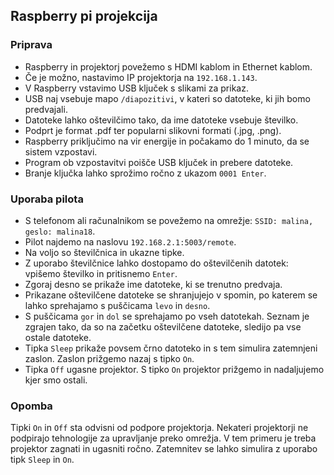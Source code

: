 ## Raspberry pi projekcija

### Priprava
* Raspberry in projektorj povežemo s HDMI kablom in Ethernet kablom.
* Če je možno, nastavimo IP projektorja na `192.168.1.143`.
* V Raspberry vstavimo USB ključek s slikami za prikaz.
* USB naj vsebuje mapo `/diapozitivi`, v kateri so datoteke, ki jih bomo predvajali.  
* Datoteke lahko oštevilčimo tako, da ime datoteke vsebuje številko.
* Podprt je format .pdf ter popularni slikovni formati (.jpg, .png).
* Raspberry priključimo na vir energije in počakamo do 1 minuto, da se sistem vzpostavi.
* Program ob vzpostavitvi poišče USB ključek in prebere datoteke.
* Branje ključka lahko sprožimo ročno z ukazom `0001 Enter`.

### Uporaba pilota
* S telefonom ali računalnikom se povežemo na omrežje: `SSID: malina, geslo: malina18`.
* Pilot najdemo na naslovu `192.168.2.1:5003/remote`.
* Na voljo so številčnica in ukazne tipke.
* Z uporabo številčnice lahko dostopamo do oštevilčenih datotek: vpišemo številko in pritisnemo `Enter`.
* Zgoraj desno se prikaže ime datoteke, ki se trenutno predvaja.
* Prikazane oštevilčene datoteke se shranjujejo v spomin, po katerem se lahko sprehajamo s puščicama `levo` in `desno`.
* S puščicama `gor` in `dol` se sprehajamo po vseh datotekah. Seznam je zgrajen tako, da so na začetku oštevilčene datoteke, sledijo pa vse ostale datoteke.
* Tipka `Sleep` prikaže povsem črno datoteko in s tem simulira zatemnjeni zaslon. Zaslon prižgemo nazaj s tipko `On`.
* Tipka `Off` ugasne projektor. S tipko `On` projektor prižgemo in nadaljujemo kjer smo ostali.

### Opomba
Tipki `On` in `Off` sta odvisni od podpore projektorja. Nekateri projektorji ne podpirajo tehnologije za upravljanje preko omrežja. V tem primeru je treba projektor zagnati in ugasniti ročno. Zatemnitev se lahko simulira z uporabo tipk `Sleep` in `On`.

